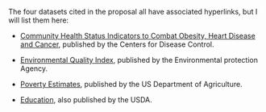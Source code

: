 The four datasets cited in the proposal all have associated hyperlinks, but I will list them here:

+ [Community Health Status Indicators to Combat Obesity, Heart Disease and Cancer](https://www.healthdata.gov/dataset/community-health-status-indicators-chsi-combat-obesity-heart-disease-and-cancer/resource), published by the Centers for Disease Control.

+ [Environmental Quality Index](https://edg.epa.gov/data/Public/ORD/NHEERL/EQI), published by the Environmental protection Agency.

+ [Poverty Estimates](http://www.ers.usda.gov/webdocs/DataFiles/CountyLevel_Data_Sets_Download_Data__18026//PovertyEstimates.xls), published by the US Department of Agriculture.

+ [Education](http://www.ers.usda.gov/webdocs/DataFiles/CountyLevel_Data_Sets_Download_Data__18026//Education.xls), also published by the USDA.
